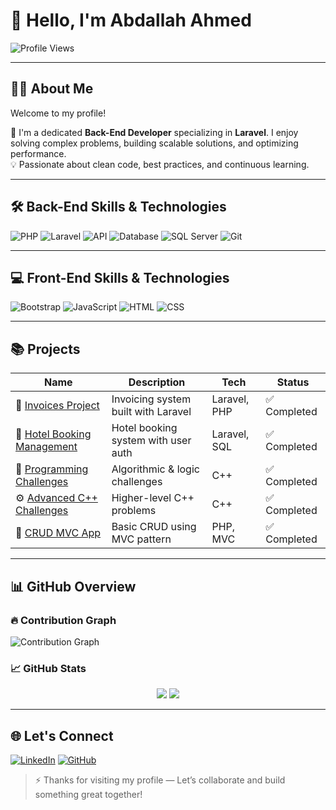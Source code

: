 # 👋 Hello, I'm Abdallah Ahmed 
![Profile Views](https://komarev.com/ghpvc/?username=devAbdallahAhmed&color=blue)

---

## 🧑‍💻 About Me

Welcome to my profile!

🎯 I'm a dedicated **Back-End Developer** specializing in **Laravel**. I enjoy solving complex problems, building scalable solutions, and optimizing performance.  
💡 Passionate about clean code, best practices, and continuous learning.

---

## 🛠️ Back-End Skills & Technologies

![PHP](https://img.shields.io/badge/-PHP-777BB4?logo=php&logoColor=white)
![Laravel](https://img.shields.io/badge/-Laravel-FF2D20?logo=laravel&logoColor=white)
![API](https://img.shields.io/badge/API-Available-brightgreen?logo=api&logoColor=white)
![Database](https://img.shields.io/badge/-Database-F39C12?logo=database&logoColor=white)
![SQL Server](https://img.shields.io/badge/-SQL%20Server-B7312C?logo=microsoftsqlserver&logoColor=white)
![Git](https://img.shields.io/badge/-Git-F05032?logo=git&logoColor=white)

---

## 💻 Front-End Skills & Technologies

![Bootstrap](https://img.shields.io/badge/-Bootstrap-7952B3?logo=bootstrap&logoColor=white)
![JavaScript](https://img.shields.io/badge/-JavaScript-F7DF1E?logo=javascript&logoColor=black)
![HTML](https://img.shields.io/badge/-HTML5-FF5722?logo=html5&logoColor=white)
![CSS](https://img.shields.io/badge/-CSS3-2965F1?logo=css3&logoColor=white)

---

## 📚 Projects

| Name | Description | Tech | Status |
|------|-------------|------|--------|
| 🧾 [Invoices Project](https://github.com/devAbdallahAhmed/invoices_project.php) | Invoicing system built with Laravel | Laravel, PHP | ✅ Completed |
| 🏨 [Hotel Booking Management](https://github.com/devAbdallahAhmed/Hotel-Booking-Management) | Hotel booking system with user auth | Laravel, SQL | ✅ Completed |
| 🎯 [Programming Challenges](https://github.com/devAbdallahAhmed/Programming-Challenges-CPlusPlus) | Algorithmic & logic challenges | C++ | ✅ Completed |
| ⚙️ [Advanced C++ Challenges](https://github.com/devAbdallahAhmed/Advanced-Challenges-CPlusPlus) | Higher-level C++ problems | C++ | ✅ Completed |
| 🔄 [CRUD MVC App](https://github.com/devAbdallahAhmed/crud-mvc.php) | Basic CRUD using MVC pattern | PHP, MVC | ✅ Completed |

---

## 📊 GitHub Overview

### 🔥 Contribution Graph
![Contribution Graph](https://github-readme-activity-graph.vercel.app/graph?username=devAbdallahAhmed&theme=radical)

### 📈 GitHub Stats  
<div align="center">
  <img src="https://github-readme-stats.vercel.app/api?username=devAbdallahAhmed&show_icons=true&theme=radical" />
  <img src="https://github-readme-stats.vercel.app/api/top-langs/?username=devAbdallahAhmed&layout=compact&theme=radical&langs_count=10" />
</div>

---

## 🌐 Let's Connect

[![LinkedIn](https://img.shields.io/badge/Followers-500-blue?style=for-the-badge&logo=linkedin&logoColor=white)](https://www.linkedin.com/in/devabdallah-ahmed)
[![GitHub](https://img.shields.io/badge/GitHub-333333?style=for-the-badge&logo=github&logoColor=white)](https://github.com/devAbdallahAhmed)

> ⚡ Thanks for visiting my profile — Let’s collaborate and build something great together!
